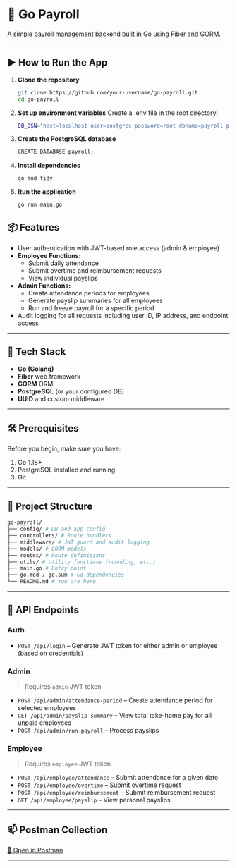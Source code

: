 # 📘 Go Payroll

A simple payroll management backend built in Go using Fiber and GORM.

---
## ▶️ How to Run the App

1. **Clone the repository**
    ```bash
    git clone https://github.com/your-username/go-payroll.git
    cd go-payroll
    ```
2. **Set up environment variables**
    Create a .env file in the root directory:

    ```bash
    DB_DSN="host=localhost user=postgres password=root dbname=payroll port=5432 sslmode=disable"
    ```
3. **Create the PostgreSQL database**

    ```bash
    CREATE DATABASE payroll;
    ```
4. **Install dependencies**

    ```bash
    go mod tidy
    ```
5. **Run the application**

    ```bash
    go run main.go
    ```

## 📦 Features

- User authentication with JWT-based role access (admin & employee)
- **Employee Functions:**
  - Submit daily attendance
  - Submit overtime and reimbursement requests
  - View individual payslips
- **Admin Functions:**
  - Create attendance periods for employees
  - Generate payslip summaries for all employees
  - Run and freeze payroll for a specific period
- Audit logging for all requests including user ID, IP address, and endpoint access
---

## 🚀 Tech Stack

- **Go (Golang)**
- **Fiber** web framework
- **GORM** ORM
- **PostgreSQL** (or your configured DB)
- **UUID** and custom middleware

---

## 🛠️ Prerequisites

Before you begin, make sure you have:

1. Go 1.18+
2. PostgreSQL installed and running
3. Git

---

## 📂 Project Structure
```bash
go-payroll/
├── config/ # DB and app config
├── controllers/ # Route handlers
├── middleware/ # JWT guard and audit logging
├── models/ # GORM models
├── routes/ # Route definitions
├── utils/ # Utility functions (rounding, etc.)
├── main.go # Entry point
├── go.mod / go.sum # Go dependencies
└── README.md # You are here
```
---

## 🔐 API Endpoints

### Auth
- `POST /api/login` – Generate JWT token for either admin or employee (based on credentials)

### Admin
> Requires `admin` JWT token
- `POST /api/admin/attendance-period` – Create attendance period for selected employees
- `GET /api/admin/payslip-summary` – View total take-home pay for all unpaid employees
- `POST /api/admin/run-payroll` – Process payslips

### Employee
> Requires `employee` JWT token
- `POST /api/employee/attendance` – Submit attendance for a given date
- `POST /api/employee/overtime` – Submit overtime request
- `POST /api/employee/reimbursement` – Submit reimbursement request
- `GET /api/employee/payslip` – View personal payslips

---

## 📫 Postman Collection

[📎 Open in Postman](https://pk-8575591.postman.co/workspace/PK's-Workspace~fd5522e8-c8ab-4d5d-85e9-6a06f33b7be8/collection/45765118-9081d3e9-c0c1-4ed9-80bf-8f7237dea03c?action=share&creator=45765118)

---
